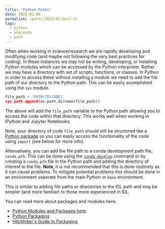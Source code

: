 ```yaml
---
title: 'Python Paths'
date: 2023-02-06
permalink: /posts/2023/02/post-5/
tags:
  - python
  - anaconda
  - path
---
```


Often when working in science/research we are rapidly developing and modifying code (and maybe not following the very best practices for coding). In these instances we may not be writing, developing, or installing Python modules which can be accessed by the Python interpreter. Rather we may have a directory with set of scripts, functions, or classes. In Python in order to access these without installing a module we need to add the file path of our directory to the Python path. This can be easily acomplished using the ```sys``` module. 

```python
file_path = 'PATH\TO\CODE\'
sys.path.append(os.path.dirname(file_path))
```

The above will add the ```file_path``` variable to the Python path allowing you to access the code within that directory. This works well when working in IPython and Jupyter Notebooks. 

Note, your directory of code ```file_path``` should still be structured like a [Python package][1] so you can easily access the functionality of the code using ```import``` (see below for more info). 

Alternatively, you can add the file path to a conda development path file, ```conda.pth```. This can be done using the [```conda-develop```][5] command or by creating a ```conda.pth``` file in the Python path and adding the directory of interest to the file. **Note**, it is not recommended that this is done routinely as it can cause problems. To mitigate potential problems this should be done in an environment seperate from the main Python or ```base``` environment.

This is similar to adding file paths or directories to the IDL path and may be simpler (and more familiar) to those more experienced in IDL.

You can read more about packages and modules here:

- [Python Modules and Packages here][2]. 
- [Python Packaging][3]
- [Hitchhiker's Guide to Packaging][4]

 

[1]:https://docs.python.org/3/tutorial/modules.html#packages
[2]:https://realpython.com/python-modules-packages/
[3]:https://python-packaging.readthedocs.io/en/latest/index.html
[4]:https://the-hitchhikers-guide-to-packaging.readthedocs.io/en/latest/index.html
[5]:https://docs.conda.io/projects/conda-build/en/stable/resources/commands/conda-develop.html
